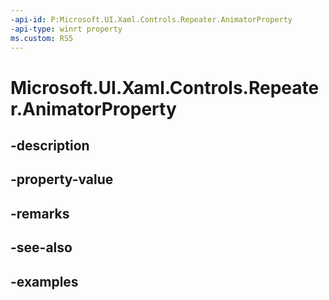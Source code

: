 ```yaml
---
-api-id: P:Microsoft.UI.Xaml.Controls.Repeater.AnimatorProperty
-api-type: winrt property
ms.custom: RS5
---
```


<!-- Property syntax.
public DependencyProperty AnimatorProperty { get; }
-->

# Microsoft.UI.Xaml.Controls.Repeater.AnimatorProperty

## -description

## -property-value

## -remarks

## -see-also

## -examples

